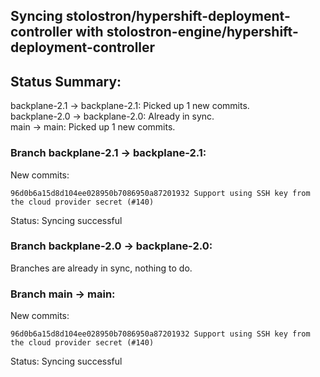 ## Syncing stolostron/hypershift-deployment-controller with stolostron-engine/hypershift-deployment-controller

## Status Summary:

backplane-2.1 -> backplane-2.1: Picked up 1 new commits.  
backplane-2.0 -> backplane-2.0: Already in sync.  
main -> main: Picked up 1 new commits.  

### Branch backplane-2.1 -> backplane-2.1:

New commits:

```
96d0b6a15d8d104ee028950b7086950a87201932 Support using SSH key from the cloud provider secret (#140)
```

Status: Syncing successful

### Branch backplane-2.0 -> backplane-2.0:

Branches are already in sync, nothing to do.

### Branch main -> main:

New commits:

```
96d0b6a15d8d104ee028950b7086950a87201932 Support using SSH key from the cloud provider secret (#140)
```

Status: Syncing successful
